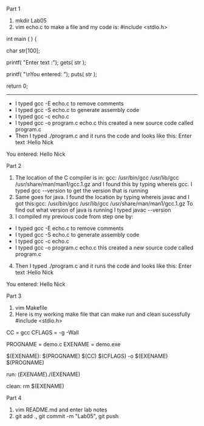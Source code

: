 Part 1
1. mkdir Lab05
2. vim echo.c to make a file and my code is:
#include <stdio.h>

int main ( ) {

   char str[100];

   printf( "Enter text :");
   gets( str );

   printf( "\nYou entered: ");
   puts( str );

   return 0;


__________________________________________________________________________

- I typed gcc -E echo.c to remove comments
- I typed gcc -S echo.c to generate assembly code
- I typed gcc -c echo.c 
- I typed gcc -o program.c echo.c this created a new source code called program.c
- Then I typed ./program.c and it runs the code and looks like this:
Enter text :Hello Nick

You entered: Hello Nick

Part 2
1. The location of the C compiler is in: gcc: /usr/bin/gcc /usr/lib/gcc /usr/share/man/man1/gcc.1.gz 
and I found this by typing whereis gcc. 
   I typed gcc --version to get the version that is running 
2. Same goes for java. I found the location by typing whereis javac and I got this:gcc: /usr/bin/gcc /usr/lib/gcc 
/usr/share/man/man1/gcc.1.gz
   To find out what version of java is running I typed javac --version
3. I compiled my previous code from step one by: 
- I typed gcc -E echo.c to remove comments
- I typed gcc -S echo.c to generate assembly code
- I typed gcc -c echo.c 
- I typed gcc -o program.c echo.c this created a new source code called program.c
4. Then I typed ./program.c and it runs the code and looks like this:
Enter text :Hello Nick

You entered: Hello Nick

Part 3
1. vim Makefile
2. Here is my working make file that can make run and clean sucessfully
#include <stdio.h>

CC = gcc
CFLAGS = -g -Wall

PROGNAME = demo.c
EXENAME = demo.exe

$(EXENAME): $(PROGNAME)
        $(CC) $(CFLAGS) -o $(EXENAME)  $(PROGNAME)

run: $(EXENAME)
        ./$(EXENAME)

clean:
        rm $(EXENAME)

Part 4
1. vim README.md and enter lab notes
2. git add ., git commit -m "Lab05", git push
